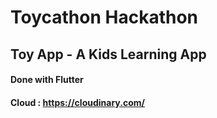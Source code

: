 # Toycathon Hackathon 
## Toy App - A Kids Learning App
#### Done with Flutter 
#### Cloud : https://cloudinary.com/
